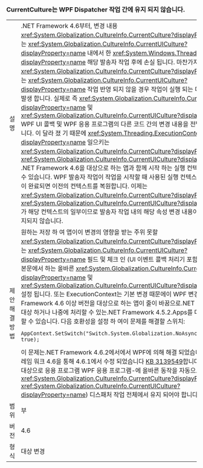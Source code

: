 ### <a name="currentculture-is-not-preserved-across-wpf-dispatcher-operations"></a>CurrentCulture는 WPF Dispatcher 작업 간에 유지 되지 않습니다.

|   |   |
|---|---|
|설명|.NET Framework 4.6부터, 변경 내용 <xref:System.Globalization.CultureInfo.CurrentCulture?displayProperty=name> 또는 <xref:System.Globalization.CultureInfo.CurrentUICulture?displayProperty=name> 내에서 한 <xref:System.Windows.Threading.Dispatcher?displayProperty=name> 해당 발송자 작업 후에 손실 됩니다. 마찬가지로, 변경 <xref:System.Globalization.CultureInfo.CurrentCulture?displayProperty=name> 또는 <xref:System.Globalization.CultureInfo.CurrentUICulture?displayProperty=name> 작업 반영 되지 않을 경우 작업이 실행 되는 디스패처 외부에서 발생 합니다. 실제로 즉 <xref:System.Globalization.CultureInfo.CurrentCulture?displayProperty=name> 및 <xref:System.Globalization.CultureInfo.CurrentUICulture?displayProperty=name> WPF UI 콜백 및 WPF 응용 프로그램의 다른 코드 간의 변경 내용을 전달 하지 않을 수 있습니다. 이 달라 졌 기 때문에 <xref:System.Threading.ExecutionContext?displayProperty=name> 일으키는 <xref:System.Globalization.CultureInfo.CurrentCulture?displayProperty=name> 및 <xref:System.Globalization.CultureInfo.CurrentUICulture?displayProperty=name> .NET Framework 4.6을 대상으로 하는 앱과 함께 시작 하는 실행 컨텍스트에에서 저장할 수 있습니다. WPF 발송자 작업이 작업을 시작할 때 사용된 실행 컨텍스트를 저장하고 작업이 완료되면 이전의 컨텍스트를 복원합니다. 이제는 <xref:System.Globalization.CultureInfo.CurrentCulture?displayProperty=name> 및 <xref:System.Globalization.CultureInfo.CurrentUICulture?displayProperty=name>가 해당 컨텍스트의 일부이므로 발송자 작업 내의 해당 속성 변경 내용이 작업 외부에서 유지되지 않습니다.|
|제안 해결 방법|원하는 저장 하 여 앱이이 변경의 영향을 받는 주위 못할 <xref:System.Globalization.CultureInfo.CurrentCulture?displayProperty=name> 또는 <xref:System.Globalization.CultureInfo.CurrentUICulture?displayProperty=name> 필드 및 체크 인 (UI 이벤트 콜백 처리기 포함) 모든 발송자 작업 본문에서 하는 올바른 <xref:System.Globalization.CultureInfo.CurrentCulture?displayProperty=name> 및 <xref:System.Globalization.CultureInfo.CurrentUICulture?displayProperty=name> 설정 됩니다. 또는 ExecutionContext는 기본 변경 때문에이 WPF 변경만에 영향을.NET Framework 4.6 이상 버전을 대상으로 하는 앱이 줄이 바꿈으로.NET Framework 4.6을 대상 하거나 나중에 처리할 수 있는.NET Framework 4.5.2.Apps를 대상으로 하 여 방지할 수 있습니다. 다음 호환성을 설정 하 여이 문제를 해결할 스위치:<pre><code>AppContext.SetSwitch(&quot;Switch.System.Globalization.NoAsyncCurrentCulture&quot;, true);&#13;&#10;</code></pre>이 문제는.NET Framework 4.6.2에서에서 WPF에 의해 해결 되었습니다. 또한.NET 프레임 워크 4.6을 통해 4.6.1에서 수정 되었습니다 [KB 3139549](https://support.microsoft.com/kb/3139549)합니다. .NET 4.6 이상을 대상으로 응용 프로그램 WPF 응용 프로그램-에 올바른 동작을 자동으로 가져오게 됩니다 <xref:System.Globalization.CultureInfo.CurrentCulture?displayProperty=name> / <xref:System.Globalization.CultureInfo.CurrentUICulture?displayProperty=name>) 디스패처 작업 전체에서 유지 되어야 합니다.|
|범위|부|
|버전|4.6|
|형식|대상 변경|

